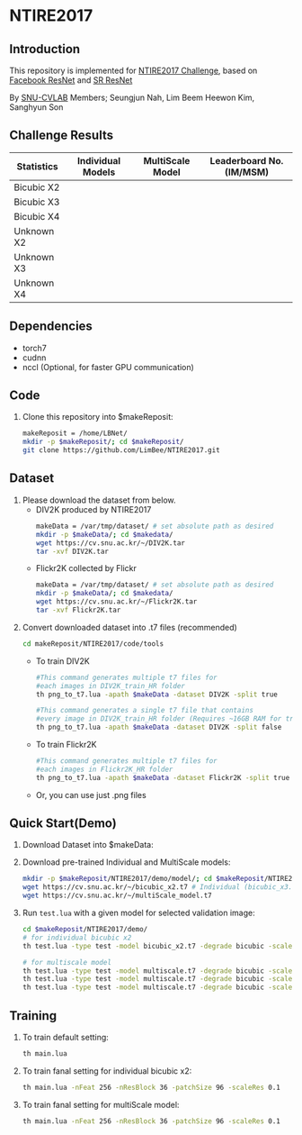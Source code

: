 # NTIRE2017

## Introduction
This repository is implemented for [NTIRE2017 Challenge](http://www.vision.ee.ethz.ch/ntire17/), based on [Facebook ResNet](https://github.com/facebook/fb.resnet.torch) and [SR ResNet](https://arxiv.org/pdf/1609.04802.pdf)

By [SNU-CVLAB](http://cv.snu.ac.kr/?page_id=57) Members; Seungjun Nah, Lim Beem Heewon Kim, Sanghyun Son

## Challenge Results
Statistics | Individual Models| MultiScale Model| Leaderboard No.(IM/MSM) 
-- | -- | -- | --
Bicubic X2 |  |  | 
Bicubic X3 |  |  | 
Bicubic X4 |  |  | 
Unknown X2 |  |  | 
Unknown X3 |  |  | 
Unknown X4 |  |  | 

## Dependencies
* torch7
* cudnn
* nccl (Optional, for faster GPU communication)

## Code
1. Clone this repository into $makeReposit:
   ```bash
   makeReposit = /home/LBNet/
   mkdir -p $makeReposit/; cd $makeReposit/
   git clone https://github.com/LimBee/NTIRE2017.git
   ```

## Dataset
1. Please download the dataset from below.
   * DIV2K produced by NTIRE2017
       ```bash
       makeData = /var/tmp/dataset/ # set absolute path as desired
       mkdir -p $makeData/; cd $makedata/
       wget https://cv.snu.ac.kr/~/DIV2K.tar
       tar -xvf DIV2K.tar
       ```
   * Flickr2K collected by Flickr
       ```bash
       makeData = /var/tmp/dataset/ # set absolute path as desired
       mkdir -p $makeData/; cd $makedata/
       wget https://cv.snu.ac.kr/~/Flickr2K.tar
       tar -xvf Flickr2K.tar
       ```
2. Convert downloaded dataset into .t7 files (recommended)
   ```bash
   cd makeReposit/NTIRE2017/code/tools
   ```
   * To train DIV2K
       ```bash
       #This command generates multiple t7 files for
       #each images in DIV2K_train_HR folder
       th png_to_t7.lua -apath $makeData -dataset DIV2K -split true
       ```
       ```bash
       #This command generates a single t7 file that contains
       #every image in DIV2K_train_HR folder (Requires ~16GB RAM for training)
       th png_to_t7.lua -apath $makeData -dataset DIV2K -split false
       ```
   * To train Flickr2K
       ```bash
       #This command generates multiple t7 files for
       #each images in Flickr2K_HR folder
       th png_to_t7.lua -apath $makeData -dataset Flickr2K -split true
       ```

   * Or, you can use just .png files
## Quick Start(Demo)

1. Download Dataset into $makeData:


3. Download pre-trained Individual and MultiScale models:

   ```bash
   mkdir -p $makeReposit/NTIRE2017/demo/model/; cd $makeReposit/NTIRE2017/demo/model/
   wget https://cv.snu.ac.kr/~/bicubic_x2.t7 # Individual (bicubic_x3.t7 ~ unknown_x4.t7) 
   wget https://cv.snu.ac.kr/~/multiScale_model.t7
   ```

4. Run `test.lua` with a given model for selected validation image:

   ```bash
   cd $makeReposit/NTIRE2017/demo/
   # for individual bicubic x2
   th test.lua -type test -model bicubic_x2.t7 -degrade bicubic -scale 2 -nGPU 2 -selfEnsemble true -chopShave 10 -chopSize 16e4
   
   # for multiscale model
   th test.lua -type test -model multiscale.t7 -degrade bicubic -scale 2 -swap 1 -nGPU 2 -selfEnsemble true -chopShave 20 -chopSize 20e4 -dataDir ../../
   th test.lua -type test -model multiscale.t7 -degrade bicubic -scale 3 -swap 2 -nGPU 2 -selfEnsemble true -chopShave 20 -chopSize 24e4 -dataDir ../../
   th test.lua -type test -model multiscale.t7 -degrade bicubic -scale 4 -swap 3 -nGPU 2 -selfEnsemble true -chopShave 20 -chopSize 24e4 -dataDir ../../
   ```

## Training

1. To train default setting:

   ```bash
   th main.lua
   ```
   
2. To train fanal setting for individual bicubic x2:

   ```bash
   th main.lua -nFeat 256 -nResBlock 36 -patchSize 96 -scaleRes 0.1
   ```
3. To train fanal setting for multiScale model:

   ```bash
   th main.lua -nFeat 256 -nResBlock 36 -patchSize 96 -scaleRes 0.1
   ```

